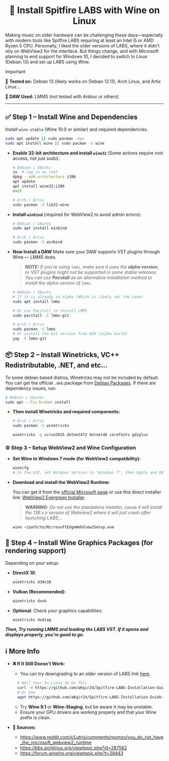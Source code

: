 <h1 align="center">🎹 Install Spitfire LABS with Wine on Linux</h1>

Making music on older hardware can be challenging these days—especially with modern tools like Spitfire LABS requiring at least an Intel i5 or AMD Ryzen 5 CPU. Personally, I liked the older versions of LABS, where it didn’t rely on WebView2 for the interface. But things change, and with Microsoft planning to end support for Windows 10, I decided to switch to Linux (Debian 13) and set up LABS using Wine.

> [!important]
> 📝 **Tested on:** Debian 13 (likely works on Debian 12.11), Arch Linux, and Artix Linux...
> 
> 🧪 **DAW Used:** LMMS (not tested with Ardour or others)
>
> 
___

## ✅ Step 1 – Install Wine and Dependencies

Install `wine-stable` (Wine 10.0 or similar) and required dependencies.

```bash
sudo apt update || sudo pacman -Syu
sudo apt install wine || sudo pacman -S wine
````

* **Enable 32-bit architecture and install `wine32`** (Some actions require root access, not just sudo):

  ```bash
  # Debian / Ubuntu
  su  # log in as root
  dpkg --add-architecture i386
  apt update
  apt install wine32:i386
  exit
  ```

  ```bash
  # Arch / Artix
  sudo pacman -S lib32-wine
  ```

* **Install `winbind`** (required for WebView2 to avoid admin errors):

  ```bash
  # Debian / Ubuntu
  sudo apt install winbind

  # Arch / Artix
  sudo pacman -S winbind
  ```

* **Now Install a DAW**
  Make sure your DAW supports VST plugins through Wine — LMMS does.

  > **NOTE:**
  > *If you're using `lmms`, make sure it uses the **alpha version**, or VST plugins might not be supported in some stable releases. You can use **Pacstall** as an alternative installation method to install the alpha version of `lmms`.*

  ```bash
  # Debian / Ubuntu
  # If it is already in alpha (Which is likely not the case)
  sudo apt install lmms

  # Or use Pacstall to install LMMS
  sudo pacstall -I lmms-git
  ```

  ```bash
  # Arch / Artix
  sudo pacman -S lmms
  # Or install the Git version from AUR (alpha build)
  yay -S lmms-git
  ```

## 📦 Step 2 – Install Winetricks, VC++ Redistributable, .NET, and etc...

To some debian based distros, Winetricks may not be included by default. You can get the official `.deb` package from [Debian Packages](https://packages.debian.org/trixie/winetricks). If there are dependency issues, run:

```bash
# Debian / Ubuntu 
sudo apt --fix-broken install
```

* **Then install Winetricks and required components:**
  ```bash
  # Arch / Artix
  sudo pacman -S winetricks
  ```

  ```bash
  winetricks -q vcrun2015 dotnet472 dotnet48 corefonts gdiplus
  ```
  

### ⚙️ Step 3 – Setup WebView2 and Wine Configuration

* **Set Wine to Windows 7 mode (for WebView2 compatibility):**

  ```bash
  winecfg
  # In the GUI, set Windows Version to "Windows 7", then Apply and OK.
  ```

* **Download and install the WebView2 Runtime:**

  You can get it from the [official Microsoft page](https://developer.microsoft.com/en-us/microsoft-edge/webview2) or use this direct installer link:
  [WebView2 Evergreen Installer](https://go.microsoft.com/fwlink/p/?LinkId=2124703)

  > **WARNING:**
  > *Do not use the standalone installer, cause it will install the 136.x.x version of Webview2 where it will just crash after launching LABS...*

  ```bash
  wine ~/path/to/MicrosoftEdgeWebView2Setup.exe
  ```

## 🎨 Step 4 – Install Wine Graphics Packages (for rendering support)

Depending on your setup:

* **DirectX 10**:

  ```bash
  winetricks d3dx10
  ```

* **Vulkan (Recommended)**:

  ```bash
  winetricks dxvk
  ```

* **Optional**: Check your graphics capabilities:

  ```bash
  winetricks dxdiag
  ```

***Then, Try running LMMS and loading the LABS VST. If it opens and displays properly, you’re good to go.***

## ℹ️  More Info

* **❌ If It Still Doesn't Work:**

  * You can try downgrading to an older version of LABS link [here](https://github.com/aKqir24/Spitfire-LABS-Installation-Guide-In-Linux/blob/main/LABS.dll.zip).

  ```bash
    # Well Your In Linux So Do This
    curl -0 https://github.com/aKqir24/Spitfire-LABS-Installation-Guide-In-Linux/raw/refs/heads/main/LABS.dll.zip
    # Or Use
    wget https://github.com/aKqir24/Spitfire-LABS-Installation-Guide-In-Linux/raw/refs/heads/main/LABS.dll.zip
  ```

  * Try **Wine 9.1** or **Wine-Staging**, but be aware it may be unstable.
  * Ensure your GPU drivers are working properly and that your Wine prefix is clean.

* **🔗 Sources:**

  * https://www.reddit.com/r/Lutris/comments/rpomzv/you_do_not_have_the_microsoft_webview2_runtime
  * https://bbs.archlinux.org/viewtopic.php?id=287582
  * https://forum.winehq.org/viewtopic.php?t=38443
